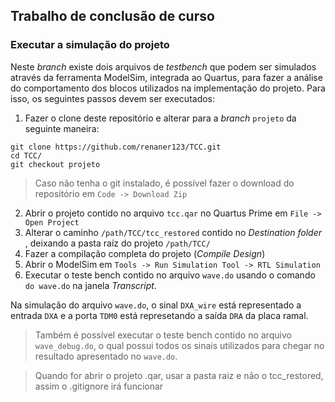 ## Trabalho de conclusão de curso
### Executar a simulação do projeto

Neste *branch* existe dois arquivos de *testbench* que podem ser simulados através da ferramenta ModelSim, integrada ao Quartus, para fazer a análise do comportamento dos blocos utilizados na implementação do projeto. Para isso, os seguintes passos devem ser executados:

1. Fazer o clone deste repositório e alterar para a *branch* `projeto` da seguinte maneira:
 
```
git clone https://github.com/renaner123/TCC.git
cd TCC/
git checkout projeto
```
> Caso não tenha o git instalado, é possível fazer o download do repositório em `Code -> Download Zip`

2. Abrir o projeto contido no arquivo `tcc.qar` no Quartus Prime em `File -> Open Project`
3. Alterar o caminho `/path/TCC/tcc_restored` contido no *Destination folder* , deixando a pasta raíz do projeto `/path/TCC/`
4. Fazer a compilação completa do projeto (*Compile Design*)
5. Abrir o ModelSim em `Tools -> Run Simulation Tool -> RTL Simulation`
6. Executar o teste bench contido no arquivo `wave.do` usando o comando `do wave.do` na janela *Transcript*.

Na simulação do arquivo `wave.do`, o sinal `DXA_wire` está representado a entrada `DXA` e a porta `TDM0` está represetando a saída `DRA` da placa ramal.

> Também é possível executar o teste bench contido no arquivo `wave_debug.do`, o qual possui todos os sinais utilizados para chegar no resultado apresentado no `wave.do`.

> Quando for abrir o projeto .qar, usar a pasta raiz e não o tcc_restored, assim o .gitignore irá funcionar
